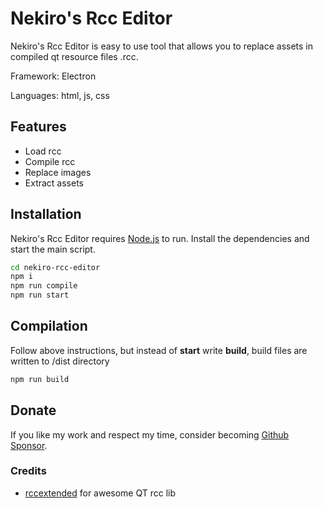 # Nekiro's Rcc Editor

Nekiro's Rcc Editor is easy to use tool that allows you to replace assets in compiled qt resource files .rcc.

Framework: Electron

Languages: html, js, css

## Features

- Load rcc
- Compile rcc
- Replace images
- Extract assets

## Installation

Nekiro's Rcc Editor requires [Node.js](https://nodejs.org/) to run.
Install the dependencies and start the main script.

```sh
cd nekiro-rcc-editor
npm i
npm run compile
npm run start
```

## Compilation

Follow above instructions, but instead of **start** write **build**, build files are written to /dist directory

```sh
npm run build
```

## Donate

If you like my work and respect my time, consider becoming [Github Sponsor](https://github.com/sponsors/nekiro).

### Credits

- [rccextended](https://github.com/zedxxx/rccextended) for awesome QT rcc lib
